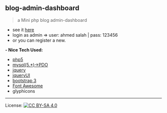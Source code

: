 ## blog-admin-dashboard
> a Mini php blog admin-dashboard

- see it [here](http://blogish.iblogger.org) 
- login as admin => user: ahmed salah | pass: 123456 
- or you can register a new.

<strong>- Nice Tech Used:</strong>

- [php5](http://php.net/downloads.php)
- [mysql(5.*)->PDO](https://www.mysql.com/downloads/)
- [jquery](https://jquery.com)
- [jqueryUI](https://jqueryui.com)
- [bootstrap 3](https://getbootstrap.com/docs/3.3/)
- [Font Awesome](https://fontawesome.io)
- glyphicons

***
License: [![CC BY-SA 4.0](https://img.shields.io/badge/License-CC%20BY--SA%204.0-lightgrey.svg "CC")](https://creativecommons.org/licenses/by-sa/4.0/)
